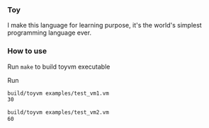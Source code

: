 ### Toy
I make this language for learning purpose, it's the world's simplest programming language ever.


### How to use

Run `make` to build toyvm executable

Run 
```bash
build/toyvm examples/test_vm1.vm
30
```

```bash
build/toyvm examples/test_vm2.vm
60
```
